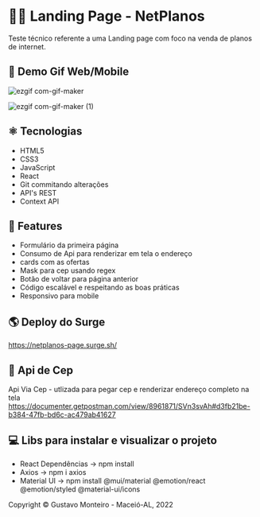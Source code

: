 # 👨‍💻 Landing Page - NetPlanos 
Teste técnico referente a uma Landing page com foco na venda de planos de internet.

## 📸 Demo Gif Web/Mobile
![ezgif com-gif-maker](https://user-images.githubusercontent.com/104602579/195183581-ed1c2298-7672-4ee8-a3e6-4306610368cb.gif)

![ezgif com-gif-maker (1)](https://user-images.githubusercontent.com/104602579/195186110-3e208cf0-e340-4600-9a54-9007269969c3.gif)


## ⚛️ Tecnologias 
- HTML5 
- CSS3 
- JavaScript
- React
- Git commitando alterações
- API's REST
- Context API

## 🚀 Features 
- Formulário da primeira página
- Consumo de Api para renderizar em tela o endereço
- cards com as ofertas
- Mask para cep usando regex
- Botão de voltar para página anterior
- Código escalável e respeitando as boas práticas
- Responsivo para mobile

## 🌎 Deploy do Surge 
https://netplanos-page.surge.sh/

## 🧾 Api de Cep 
Api Via Cep - utlizada para pegar cep e renderizar endereço completo na tela
https://documenter.getpostman.com/view/8961871/SVn3svAh#d3fb21be-b384-47fb-bd6c-ac479ab41627

## 💻 Libs para instalar e visualizar o projeto

- React Dependências -> npm install
- Axios -> npm i axios
- Material UI -> npm install @mui/material @emotion/react @emotion/styled @material-ui/icons


Copyright © Gustavo Monteiro - Maceió-AL, 2022
